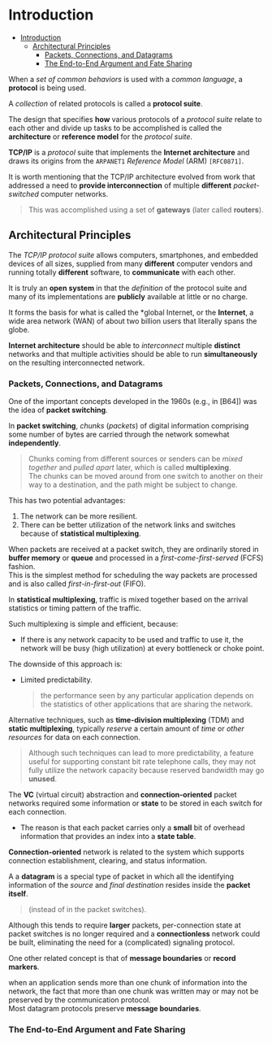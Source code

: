 # Introduction

- [Introduction](#introduction)
  - [Architectural Principles](#architectural-principles)
    - [Packets, Connections, and Datagrams](#packets-connections-and-datagrams)
    - [The End-to-End Argument and Fate Sharing](#the-end-to-end-argument-and-fate-sharing)

When a *set of common behaviors* is used with a *common language*, a **protocol** is being used.

A *collection* of related protocols is called a **protocol suite**.

The design that specifies **how** various protocols of a *protocol suite* relate to each other and divide up tasks to be accomplished is called the **architecture** or **reference model** for the *protocol suite*.

**TCP/IP** is a *protocol* suite that implements the **Internet architecture** and draws its origins from the `ARPANET1` *Reference Model* (ARM) `[RFC0871]`.

It is worth mentioning that the TCP/IP architecture evolved from work that addressed a need to **provide interconnection** of multiple **different** *packet-switched* computer networks.
> This was accomplished using a set of **gateways** (later called **routers**).

## Architectural Principles

The *TCP/IP protocol suite* allows computers, smartphones, and embedded devices of all sizes, supplied from many **different** computer vendors and running totally **different** software, to **communicate** with each other.

It is truly an **open system** in that the *definition* of the protocol suite and many of its implementations are **publicly** available at little or no charge.

It forms the basis for what is called the *global Internet, or the **Internet**, a wide area network (WAN) of about two billion users that literally spans the globe.

**Internet architecture** should be able to *interconnect* multiple **distinct** networks and that multiple activities should be able to run **simultaneously** on the resulting interconnected network.

### Packets, Connections, and Datagrams

One of the important concepts developed in the 1960s (e.g., in [B64]) was the idea of **packet switching**.

In **packet switching**, *chunks* (*packets*) of digital information comprising some number of bytes are carried through the network somewhat **independently**.
> Chunks coming from different sources or senders can be *mixed together* and *pulled apart* later, which is called **multiplexing**.  
> The chunks can be moved around from one switch to another on their way to a destination, and the path might be subject to change.

This has two potential advantages:

1. The network can be more resilient.
2. There can be better utilization of the network links and switches because of **statistical multiplexing**.

When packets are received at a packet switch, they are ordinarily stored in **buffer memory** or **queue** and processed in a *first-come-first-served* (FCFS) fashion.  
This is the simplest method for scheduling the way packets are processed and is also called *first-in-first-out* (FIFO).

In **statistical multiplexing**, traffic is mixed together based on the arrival statistics or timing pattern of the traffic.

Such multiplexing is simple and efficient, because:

- If there is any network capacity to be used and traffic to use it, the network will be busy (high utilization) at every bottleneck or choke point.

The downside of this approach is:

- Limited predictability.
  > the performance seen by any particular application depends on the statistics of other applications that are sharing the network.

Alternative techniques, such as **time-division multiplexing** (TDM) and **static multiplexing**, typically *reserve* a certain amount of *time* or *other resources* for data on each connection.

> Although such techniques can lead to more predictability, a feature useful for supporting constant bit rate telephone calls, they may not fully utilize the network capacity because reserved bandwidth may go **unused**.

The **VC** (virtual circuit) abstraction and **connection-oriented** packet networks required some information or **state** to be stored in each switch for each connection.

- The reason is that each packet carries only a **small** bit of overhead information that provides an index into a **state table**.

**Connection-oriented** network is related to the system which supports connection establishment, clearing, and status information.

A a **datagram** is a special type of packet in which all the identifying information of the *source* and *final destination* resides inside the **packet itself**.
> (instead of in the packet switches).

Although this tends to require **larger** packets, per-connection state at packet switches is no longer required and a **connectionless** network could be built, eliminating the need for a (complicated) signaling protocol.

One other related concept is that of **message boundaries** or **record markers**.

when an application sends more than one chunk of information into the network, the fact that more than one chunk was written may or may not be preserved by the communication protocol.  
Most datagram protocols preserve **message boundaries**.

### The End-to-End Argument and Fate Sharing

